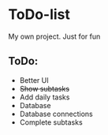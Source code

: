 # ToDo-list

My own project. Just for fun

## ToDo:

* Better UI
* ~~Show subtasks~~
* Add daily tasks
* Database
* Database connections
* Complete subtasks

